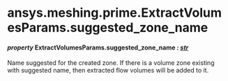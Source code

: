 # ansys.meshing.prime.ExtractVolumesParams.suggested_zone_name



#### *property* ExtractVolumesParams.suggested_zone_name *: [str](https://docs.python.org/3.11/library/stdtypes.html#str)*

Name suggested for the created zone. If there is a volume zone existing with suggested name, then extracted flow volumes will be added to it.

<!-- !! processed by numpydoc !! -->
